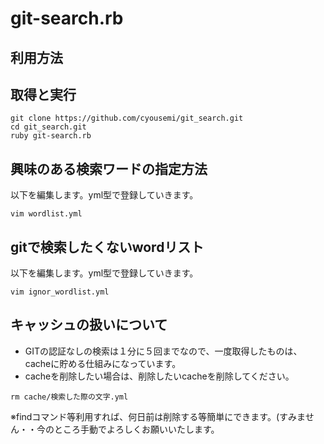git-search.rb
====================================

利用方法
-----------------------------------

## 取得と実行
```
git clone https://github.com/cyousemi/git_search.git
cd git_search.git
ruby git-search.rb
```
## 興味のある検索ワードの指定方法
以下を編集します。yml型で登録していきます。
```
vim wordlist.yml 
```
## gitで検索したくないwordリスト
以下を編集します。yml型で登録していきます。
```
vim ignor_wordlist.yml 
```
## キャッシュの扱いについて
* GITの認証なしの検索は１分に５回までなので、一度取得したものは、cacheに貯める仕組みになっています。
* cacheを削除したい場合は、削除したいcacheを削除してください。

```
rm cache/検索した際の文字.yml
```
  
※findコマンド等利用すれば、何日前は削除する等簡単にできます。(すみません・・今のところ手動でよろしくお願いいたします。
